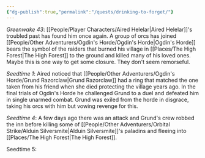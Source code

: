 ```yaml
---
{"dg-publish":true,"permalink":"/quests/drinking-to-forget/"}
---
```


*Greenwake 43*: [[People/Player Characters/Aired Helelar\|Aired Helelar]]'s troubled past has found him once again.  A group of orcs has joined [[People/Other Adventurers/Ogdin's Horde/Ogdin's Horde\|Ogdin's Horde]] bears the symbol of the raiders that burned his village in [[Places/The High Forest\|The High Forest]] to the ground and killed many of his loved ones.  Maybe this is one way to get some closure.  They don't seem remorseful.  

*Seedtime 1*: Aired noticed that [[People/Other Adventurers/Ogdin's Horde/Grund Razorclaw\|Grund Razorclaw]] had a ring that matched the one taken from his friend when she died protecting the village years ago.  In the final trials of Ogdin's Horde he challenged Grund to a duel and defeated him in single unarmed combat.  Grund was exiled from the horde in disgrace, taking his orcs with him but vowing revenge for this.  

*Seedtime 4*: A few days ago there was an attack and Grund's crew robbed the inn before killing some of [[People/Other Adventurers/Orbital Strike/Alduin Silversmite\|Alduin Silversmite]]'s paladins and fleeing into [[Places/The High Forest\|The High Forest]].  

Seedtime 5: